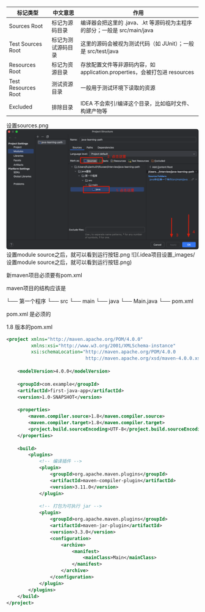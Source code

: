 | 标记类型                | 中文意思      | 作用                                                    |
|---------------------|-----------|-------------------------------------------------------|
| Sources Root        | 标记为源码目录   | 编译器会把这里的 .java、.kt 等源码视为主程序的部分；一般是 src/main/java      |
| Test Sources Root   | 标记为测试源码目录 | 这里的源码会被视为测试代码（如 JUnit）；一般是 src/test/java              |
| Resources Root      | 标记为资源目录   | 存放配置文件等非源码内容，如 application.properties，会被打包进 resources |
| Test Resources Root | 测试资源目录    | 一般用于测试环境下读取的资源                                        |
| Excluded            | 排除目录      | IDEA 不会索引/编译这个目录，比如临时文件、构建产物等                         |


设置sources.png
![设置sources.png](.idea项目设置_images/设置sources.png)
设置module source之后，就可以看到运行按钮.png
![](.idea项目设置_images/设置module source之后，就可以看到运行按钮.png)


新maven项目必须要有pom.xml

maven项目的结构应该是

└── 第一个程序
    └── src
        └── main
            └── java
            └── Main.java
        └── pom.xml

pom.xml 是必须的

1.8 版本的pom.xml

```xml
<project xmlns="http://maven.apache.org/POM/4.0.0"
         xmlns:xsi="http://www.w3.org/2001/XMLSchema-instance"
         xsi:schemaLocation="http://maven.apache.org/POM/4.0.0 
                             http://maven.apache.org/xsd/maven-4.0.0.xsd">

    <modelVersion>4.0.0</modelVersion>

    <groupId>com.example</groupId>
    <artifactId>first-java-app</artifactId>
    <version>1.0-SNAPSHOT</version>

    <properties>
        <maven.compiler.source>1.8</maven.compiler.source>
        <maven.compiler.target>1.8</maven.compiler.target>
        <project.build.sourceEncoding>UTF-8</project.build.sourceEncoding>
    </properties>

    <build>
        <plugins>
            <!-- 编译插件 -->
            <plugin>
                <groupId>org.apache.maven.plugins</groupId>
                <artifactId>maven-compiler-plugin</artifactId>
                <version>3.11.0</version>
            </plugin>

            <!-- 打包为可执行 jar -->
            <plugin>
                <groupId>org.apache.maven.plugins</groupId>
                <artifactId>maven-jar-plugin</artifactId>
                <version>3.3.0</version>
                <configuration>
                    <archive>
                        <manifest>
                            <mainClass>Main</mainClass>
                        </manifest>
                    </archive>
                </configuration>
            </plugin>
        </plugins>
    </build>
</project>
```





